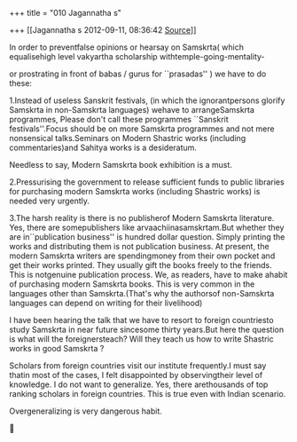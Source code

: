 +++
title = "010 Jagannatha s"

+++
[[Jagannatha s	2012-09-11, 08:36:42 [Source](https://groups.google.com/g/samskrita/c/tZK2UTcww0A)]]



In order to preventfalse opinions or hearsay on Samskrta( which
equalisehigh level vakyartha scholarship withtemple-going-mentality-

or prostrating in front of babas / gurus for \`\`prasadas'' ) we have to do these:



1.Instead of useless Sanskrit festivals, (in which the ignorantpersons glorify Samskrta in non-Samskrta languages) wehave to arrangeSamskrta programmes, Please don't call these programmes \`\`Sanskrit festivals''.Focus should be on more Samskrta programmes and not mere nonsensical talks.Seminars on Modern Shastric works (including commentaries)and Sahitya works is a desideratum.

Needless to say, Modern Samskrta book exhibition is a must.



2.Pressurising the government to release sufficient funds to public libraries for purchasing modern Samskrta works (including Shastric works) is needed very urgently.



3.The harsh reality is there is no publisherof Modern Samskrta literature. Yes, there are somepublishers like arvaachiinasamskrtam.But whether they are in\`\`publication business'' is hundred dollar question. Simply printing the works and distributing them is not
publication business. At present, the modern Samskrta writers are spendingmoney from their own pocket and get their works printed. They usually gift the books freely to the friends. This is notgenuine publication process. We, as readers, have to make ahabit of purchasing
modern Samskrta books. This is very common in the languages other than Samskrta.(That's why the authorsof non-Samskrta languages can depend on writing for their livelihood)



I have been hearing the talk that we have to resort to foreign countriesto study Samskrta in near future sincesome thirty years.But here the question is what will the foreignersteach? Will they teach us how to write Shastric works in good Samskrta ?



Scholars from foreign countries visit our institute frequently.I must say thatin most of the cases, I felt disappointed by observingtheir
level of knowledge. I do not want to generalize. Yes, there arethousands of top ranking scholars in foreign countries. This is true even with Indian scenario.



Overgeneralizing is very dangerous habit.



